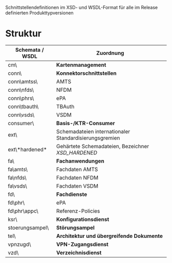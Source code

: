 Schnittstellendefinitionen im XSD- und WSDL-Format für alle im Release definierten Produkttypversionen

 # Struktur

| Schemata / WSDL   |Zuordnung 
|---                |---
|cm\                | __Kartenmanagement__
|conn\              | __Konnektorschnittstellen__
|conn\amtss\        | AMTS
|conn\nfds\         | NFDM
|conn\phrs\         | ePA
|conn\tbauth\       | TBAuth
|conn\vsds\         | VSDM
|consumer\          | __Basis-/KTR-Consumer__
|ext\          |Schemadateien internationaler Standardisierungsgremien
|ext\\\*hardened*   |Gehärtete Schemadateien, Bezeichner _XSD_HARDENED_
|fa\                |__Fachanwendungen__
|fa\amts\           |Fachdaten AMTS
|fa\nfds\           |Fachdaten NFDM
|fa\vsds\           |Fachdaten VSDM
|fd\                |__Fachdienste__
|fd\phr\            |ePA
|fd\phr\appc\       |Referenz-Policies
|ksr\               |__Konfigurationsdienst__
|stoerungsampel\    |__Störungsampel__
|tel\               |__Architektur und übergreifende Dokumente__
|vpnzugd\           |__VPN-Zugangsdienst__
|vzd\               |__Verzeichnisdienst__
